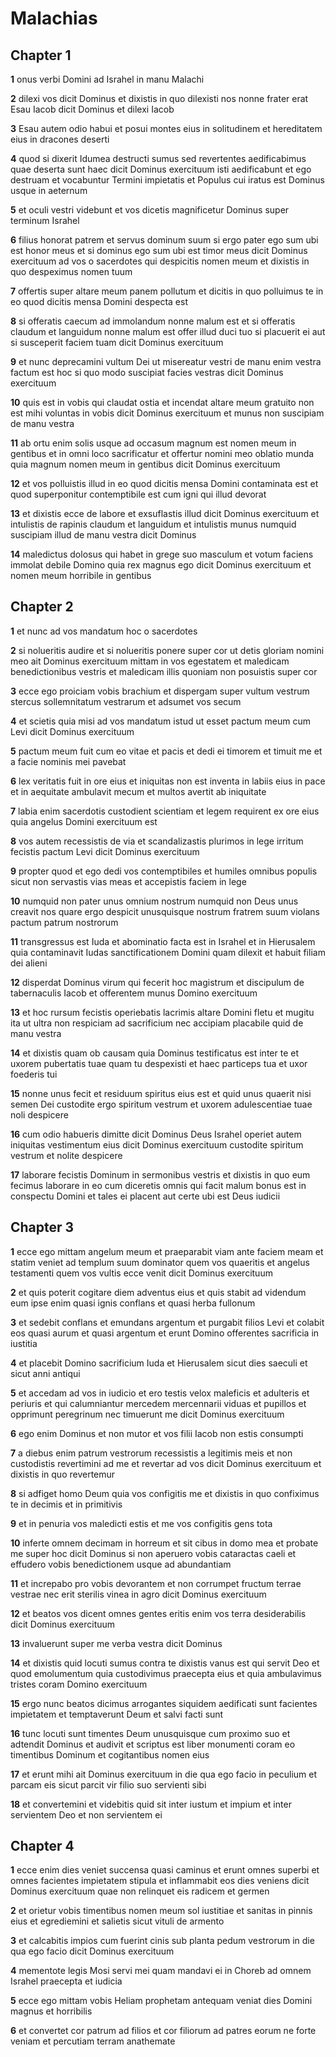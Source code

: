 # Malachias

## Chapter 1

**1** onus verbi Domini ad Israhel in manu Malachi

**2** dilexi vos dicit Dominus et dixistis in quo dilexisti nos nonne frater erat Esau Iacob dicit Dominus et dilexi Iacob

**3** Esau autem odio habui et posui montes eius in solitudinem et hereditatem eius in dracones deserti

**4** quod si dixerit Idumea destructi sumus sed revertentes aedificabimus quae deserta sunt haec dicit Dominus exercituum isti aedificabunt et ego destruam et vocabuntur Termini impietatis et Populus cui iratus est Dominus usque in aeternum

**5** et oculi vestri videbunt et vos dicetis magnificetur Dominus super terminum Israhel

**6** filius honorat patrem et servus dominum suum si ergo pater ego sum ubi est honor meus et si dominus ego sum ubi est timor meus dicit Dominus exercituum ad vos o sacerdotes qui despicitis nomen meum et dixistis in quo despeximus nomen tuum

**7** offertis super altare meum panem pollutum et dicitis in quo polluimus te in eo quod dicitis mensa Domini despecta est

**8** si offeratis caecum ad immolandum nonne malum est et si offeratis claudum et languidum nonne malum est offer illud duci tuo si placuerit ei aut si susceperit faciem tuam dicit Dominus exercituum

**9** et nunc deprecamini vultum Dei ut misereatur vestri de manu enim vestra factum est hoc si quo modo suscipiat facies vestras dicit Dominus exercituum

**10** quis est in vobis qui claudat ostia et incendat altare meum gratuito non est mihi voluntas in vobis dicit Dominus exercituum et munus non suscipiam de manu vestra

**11** ab ortu enim solis usque ad occasum magnum est nomen meum in gentibus et in omni loco sacrificatur et offertur nomini meo oblatio munda quia magnum nomen meum in gentibus dicit Dominus exercituum

**12** et vos polluistis illud in eo quod dicitis mensa Domini contaminata est et quod superponitur contemptibile est cum igni qui illud devorat

**13** et dixistis ecce de labore et exsuflastis illud dicit Dominus exercituum et intulistis de rapinis claudum et languidum et intulistis munus numquid suscipiam illud de manu vestra dicit Dominus

**14** maledictus dolosus qui habet in grege suo masculum et votum faciens immolat debile Domino quia rex magnus ego dicit Dominus exercituum et nomen meum horribile in gentibus

## Chapter 2

**1** et nunc ad vos mandatum hoc o sacerdotes

**2** si nolueritis audire et si nolueritis ponere super cor ut detis gloriam nomini meo ait Dominus exercituum mittam in vos egestatem et maledicam benedictionibus vestris et maledicam illis quoniam non posuistis super cor

**3** ecce ego proiciam vobis brachium et dispergam super vultum vestrum stercus sollemnitatum vestrarum et adsumet vos secum

**4** et scietis quia misi ad vos mandatum istud ut esset pactum meum cum Levi dicit Dominus exercituum

**5** pactum meum fuit cum eo vitae et pacis et dedi ei timorem et timuit me et a facie nominis mei pavebat

**6** lex veritatis fuit in ore eius et iniquitas non est inventa in labiis eius in pace et in aequitate ambulavit mecum et multos avertit ab iniquitate

**7** labia enim sacerdotis custodient scientiam et legem requirent ex ore eius quia angelus Domini exercituum est

**8** vos autem recessistis de via et scandalizastis plurimos in lege irritum fecistis pactum Levi dicit Dominus exercituum

**9** propter quod et ego dedi vos contemptibiles et humiles omnibus populis sicut non servastis vias meas et accepistis faciem in lege

**10** numquid non pater unus omnium nostrum numquid non Deus unus creavit nos quare ergo despicit unusquisque nostrum fratrem suum violans pactum patrum nostrorum

**11** transgressus est Iuda et abominatio facta est in Israhel et in Hierusalem quia contaminavit Iudas sanctificationem Domini quam dilexit et habuit filiam dei alieni

**12** disperdat Dominus virum qui fecerit hoc magistrum et discipulum de tabernaculis Iacob et offerentem munus Domino exercituum

**13** et hoc rursum fecistis operiebatis lacrimis altare Domini fletu et mugitu ita ut ultra non respiciam ad sacrificium nec accipiam placabile quid de manu vestra

**14** et dixistis quam ob causam quia Dominus testificatus est inter te et uxorem pubertatis tuae quam tu despexisti et haec particeps tua et uxor foederis tui

**15** nonne unus fecit et residuum spiritus eius est et quid unus quaerit nisi semen Dei custodite ergo spiritum vestrum et uxorem adulescentiae tuae noli despicere

**16** cum odio habueris dimitte dicit Dominus Deus Israhel operiet autem iniquitas vestimentum eius dicit Dominus exercituum custodite spiritum vestrum et nolite despicere

**17** laborare fecistis Dominum in sermonibus vestris et dixistis in quo eum fecimus laborare in eo cum diceretis omnis qui facit malum bonus est in conspectu Domini et tales ei placent aut certe ubi est Deus iudicii

## Chapter 3

**1** ecce ego mittam angelum meum et praeparabit viam ante faciem meam et statim veniet ad templum suum dominator quem vos quaeritis et angelus testamenti quem vos vultis ecce venit dicit Dominus exercituum

**2** et quis poterit cogitare diem adventus eius et quis stabit ad videndum eum ipse enim quasi ignis conflans et quasi herba fullonum

**3** et sedebit conflans et emundans argentum et purgabit filios Levi et colabit eos quasi aurum et quasi argentum et erunt Domino offerentes sacrificia in iustitia

**4** et placebit Domino sacrificium Iuda et Hierusalem sicut dies saeculi et sicut anni antiqui

**5** et accedam ad vos in iudicio et ero testis velox maleficis et adulteris et periuris et qui calumniantur mercedem mercennarii viduas et pupillos et opprimunt peregrinum nec timuerunt me dicit Dominus exercituum

**6** ego enim Dominus et non mutor et vos filii Iacob non estis consumpti

**7** a diebus enim patrum vestrorum recessistis a legitimis meis et non custodistis revertimini ad me et revertar ad vos dicit Dominus exercituum et dixistis in quo revertemur

**8** si adfiget homo Deum quia vos configitis me et dixistis in quo confiximus te in decimis et in primitivis

**9** et in penuria vos maledicti estis et me vos configitis gens tota

**10** inferte omnem decimam in horreum et sit cibus in domo mea et probate me super hoc dicit Dominus si non aperuero vobis cataractas caeli et effudero vobis benedictionem usque ad abundantiam

**11** et increpabo pro vobis devorantem et non corrumpet fructum terrae vestrae nec erit sterilis vinea in agro dicit Dominus exercituum

**12** et beatos vos dicent omnes gentes eritis enim vos terra desiderabilis dicit Dominus exercituum

**13** invaluerunt super me verba vestra dicit Dominus

**14** et dixistis quid locuti sumus contra te dixistis vanus est qui servit Deo et quod emolumentum quia custodivimus praecepta eius et quia ambulavimus tristes coram Domino exercituum

**15** ergo nunc beatos dicimus arrogantes siquidem aedificati sunt facientes impietatem et temptaverunt Deum et salvi facti sunt

**16** tunc locuti sunt timentes Deum unusquisque cum proximo suo et adtendit Dominus et audivit et scriptus est liber monumenti coram eo timentibus Dominum et cogitantibus nomen eius

**17** et erunt mihi ait Dominus exercituum in die qua ego facio in peculium et parcam eis sicut parcit vir filio suo servienti sibi

**18** et convertemini et videbitis quid sit inter iustum et impium et inter servientem Deo et non servientem ei

## Chapter 4

**1** ecce enim dies veniet succensa quasi caminus et erunt omnes superbi et omnes facientes impietatem stipula et inflammabit eos dies veniens dicit Dominus exercituum quae non relinquet eis radicem et germen

**2** et orietur vobis timentibus nomen meum sol iustitiae et sanitas in pinnis eius et egrediemini et salietis sicut vituli de armento

**3** et calcabitis impios cum fuerint cinis sub planta pedum vestrorum in die qua ego facio dicit Dominus exercituum

**4** mementote legis Mosi servi mei quam mandavi ei in Choreb ad omnem Israhel praecepta et iudicia

**5** ecce ego mittam vobis Heliam prophetam antequam veniat dies Domini magnus et horribilis

**6** et convertet cor patrum ad filios et cor filiorum ad patres eorum ne forte veniam et percutiam terram anathemate

